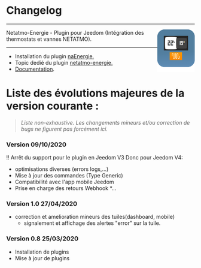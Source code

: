 # Changelog
---

<img align="right" src="../images/naEnergie_icon.png" width="100">

Netatmo-Energie - Plugin pour Jeedom (Intégration des thermostats et vannes NETATMO).

---

* Installation du plugin [naEnergie.](https://limad.github.io/plugin-naEnergie/fr_FR/#tocAnchor-1-3)
* Topic dedié du plugin [netatmo-energie.](https://community.jeedom.com/t/re-plugin-tiers-netatmo-energie/38002/)
* [Documentation](index.md).

# Liste des évolutions majeures de la version courante :
>*Liste non-exhaustive. Les changements mineurs et/ou correction de bugs ne figurent pas forcément ici.*

### Version 09/10/2020
!! Arrêt du support pour le plugin en Jeedom V3
Donc pour Jeedom V4:
* optimisations diverses (errors logs,...)
* Mise à jour des commandes (Type Generic)
* Compatibilité avec l'app mobile Jeedom
* Prise en charge des retours Webhook 
*...
### Version 1.0 27/04/2020
* correction et amelioration mineurs des tuiles(dashboard, mobile)
  - signalement et affichage des alertes "error" sur la tuile.
### Version 0.8 25/03/2020
  * Installation de plugins
  * Mise à jour de plugins
